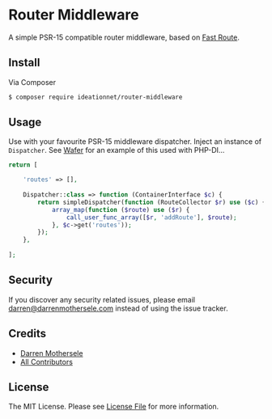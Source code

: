 # Router Middleware

A simple PSR-15 compatible router middleware, based on 
[Fast Route](https://github.com/nikic/FastRoute).

## Install

Via Composer 

```bash
$ composer require ideationnet/router-middleware
```

## Usage

Use with your favourite PSR-15 middleware dispatcher.
Inject an instance of `Dispatcher`.
See [Wafer](https://github.com/ideationnet/wafer) for an example of this used with 
PHP-DI...

```php
return [

    'routes' => [],
    
    Dispatcher::class => function (ContainerInterface $c) {
        return simpleDispatcher(function (RouteCollector $r) use ($c) {
            array_map(function ($route) use ($r) {
                call_user_func_array([$r, 'addRoute'], $route);
            }, $c->get('routes'));
        });
    },
    
];
```

## Security

If you discover any security related issues, please email
darren@darrenmothersele.com instead of using the issue tracker.


## Credits

- [Darren Mothersele](http://www.darrenmothersele.com)
- [All Contributors](../../contributors)

## License

The MIT License. Please see [License File](License.md) for more information.

